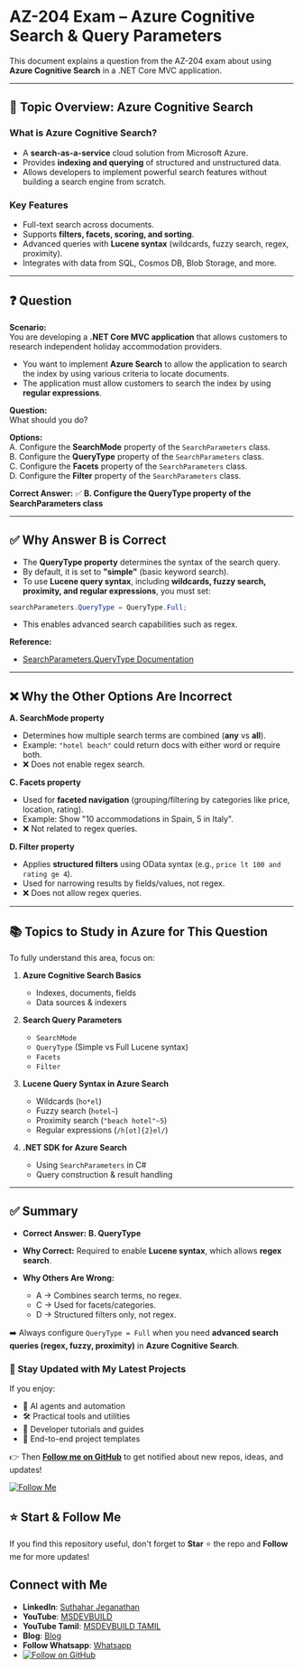 # AZ-204 Exam – Azure Cognitive Search & Query Parameters

This document explains a question from the AZ-204 exam about using **Azure Cognitive Search** in a .NET Core MVC application.

---

## 📘 Topic Overview: Azure Cognitive Search

### What is Azure Cognitive Search?
- A **search-as-a-service** cloud solution from Microsoft Azure.  
- Provides **indexing and querying** of structured and unstructured data.  
- Allows developers to implement powerful search features without building a search engine from scratch.  

### Key Features
- Full-text search across documents.  
- Supports **filters, facets, scoring, and sorting**.  
- Advanced queries with **Lucene syntax** (wildcards, fuzzy search, regex, proximity).  
- Integrates with data from SQL, Cosmos DB, Blob Storage, and more.  

---

## ❓ Question

**Scenario:**  
You are developing a **.NET Core MVC application** that allows customers to research independent holiday accommodation providers.  

- You want to implement **Azure Search** to allow the application to search the index by using various criteria to locate documents.  
- The application must allow customers to search the index by using **regular expressions**.  

**Question:**  
What should you do?  

**Options:**  
A. Configure the **SearchMode** property of the `SearchParameters` class.  
B. Configure the **QueryType** property of the `SearchParameters` class.  
C. Configure the **Facets** property of the `SearchParameters` class.  
D. Configure the **Filter** property of the `SearchParameters` class.  

**Correct Answer:** ✅ **B. Configure the QueryType property of the SearchParameters class**  

---

## ✅ Why Answer B is Correct

- The **QueryType property** determines the syntax of the search query.  
- By default, it is set to **"simple"** (basic keyword search).  
- To use **Lucene query syntax**, including **wildcards, fuzzy search, proximity, and regular expressions**, you must set:  

```csharp
searchParameters.QueryType = QueryType.Full;
````

* This enables advanced search capabilities such as regex.

**Reference:**

* [SearchParameters.QueryType Documentation](https://docs.microsoft.com/en-us/dotnet/api/microsoft.azure.search.models.searchparameters.querytype)

---

## ❌ Why the Other Options Are Incorrect

**A. SearchMode property**

* Determines how multiple search terms are combined (**any** vs **all**).
* Example: `"hotel beach"` could return docs with either word or require both.
* ❌ Does not enable regex search.

**C. Facets property**

* Used for **faceted navigation** (grouping/filtering by categories like price, location, rating).
* Example: Show "10 accommodations in Spain, 5 in Italy".
* ❌ Not related to regex queries.

**D. Filter property**

* Applies **structured filters** using OData syntax (e.g., `price lt 100 and rating ge 4`).
* Used for narrowing results by fields/values, not regex.
* ❌ Does not allow regex queries.

---

## 📚 Topics to Study in Azure for This Question

To fully understand this area, focus on:

1. **Azure Cognitive Search Basics**

   * Indexes, documents, fields
   * Data sources & indexers

2. **Search Query Parameters**

   * `SearchMode`
   * `QueryType` (Simple vs Full Lucene syntax)
   * `Facets`
   * `Filter`

3. **Lucene Query Syntax in Azure Search**

   * Wildcards (`ho*el`)
   * Fuzzy search (`hotel~`)
   * Proximity search (`"beach hotel"~5`)
   * Regular expressions (`/h[ot]{2}el/`)

4. **.NET SDK for Azure Search**

   * Using `SearchParameters` in C#
   * Query construction & result handling

---

## ✅ Summary

* **Correct Answer:** **B. QueryType**
* **Why Correct:** Required to enable **Lucene syntax**, which allows **regex search**.
* **Why Others Are Wrong:**

  * A → Combines search terms, no regex.
  * C → Used for facets/categories.
  * D → Structured filters only, not regex.

➡️ Always configure `QueryType = Full` when you need **advanced search queries (regex, fuzzy, proximity)** in **Azure Cognitive Search**.

### 🔔 Stay Updated with My Latest Projects

If you enjoy:
- 🧠 AI agents and automation
- 🛠️ Practical tools and utilities
- 📘 Developer tutorials and guides
- 🚀 End-to-end project templates

👉 Then **[Follow me on GitHub](https://github.com/jssuthahar)** to get notified about new repos, ideas, and updates!

[![Follow Me](https://img.shields.io/github/followers/jssuthahar?label=Follow&style=social)](https://github.com/jssuthahar)

## ⭐ Start & Follow Me
If you find this repository useful, don't forget to **Star** ⭐ the repo and **Follow** me for more updates!

 ## Connect with Me
- **LinkedIn**: [Suthahar Jeganathan](https://www.linkedin.com/in/jssuthahar/)
- **YouTube**: [MSDEVBUILD](https://www.youtube.com/@MSDEVBUILD)
- **YouTube Tamil**: [MSDEVBUILD TAMIL](https://www.youtube.com/@MSDEVBUILDTamil)
- **Blog**: [Blog](https://www.msdevbuild.com/)
- **Follow Whatsapp**: [Whatsapp](https://www.whatsapp.com/channel/0029Va5j2rHEFeXcTlUhQB0J)
- [![Follow on GitHub](https://img.shields.io/github/followers/jssuthahar?label=Follow&style=social)](https://github.com/jssuthahar)



